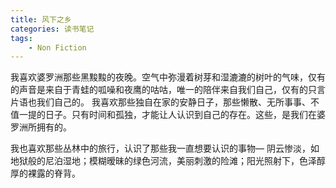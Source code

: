 ```yaml
---
title: 风下之乡
categories: 读书笔记
tags: 
    - Non Fiction
---
```


我喜欢婆罗洲那些黑黢黢的夜晚。空气中弥漫着树芽和湿漉漉的树叶的气味，仅有的声音是来自于青蛙的呱噪和夜鹰的咕咕，唯一的陪伴来自我们自己，仅有的只言片语也我们自己的。 我喜欢那些独自在家的安静日子，那些懒散、无所事事、不值一提的日子。只有时间和孤独，才能让人认识到自己的存在。这些，是我们在婆罗洲所拥有的。

我也喜欢那些丛林中的旅行，认识了那些我一直想要认识的事物— 阴云惨淡，如地狱般的尼泊湿地；模糊暧昧的绿色河流，美丽刺激的险滩；阳光照射下，色泽醇厚的裸露的脊背。